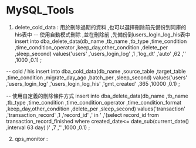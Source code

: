 # MySQL_Tools

1. delete_cold_data : 用於刪除過期的資料 ,也可以選擇刪除前先備份到同庫的his表中
-- 使用自動模式刪除 ,並在刪除前 ,先備份到users_login_log_his表中
insert into dba_delete_data(db_name ,tb_name ,tb_type ,time_condition ,time_condition_operator ,keep_day,other_condition ,delete_per ,sleep_second)
values('users' ,'users_login_log' ,1 ,'log_dt' ,'auto' ,62 ,'' ,1000 ,0.1) ;

-- cold / his
insert into dba_cold_data(db_name ,source_table ,target_table ,time_condition ,migrate_day_ago ,batch_per ,sleep_second)
values('users' ,'users_login_log' ,'users_login_log_his' ,'gmt_created' ,365 ,10000 ,0.1) ;

-- 使用自定義的刪除條件方式
insert into dba_delete_data(db_name ,tb_name ,tb_type ,time_condition ,time_condition_operator ,time_condition_format ,keep_day,other_condition ,delete_per ,sleep_second)
values('transaction' ,'transaction_record' ,1 ,'record_id' ,' in ' ,'(select record_id from transaction_record_finished where created_date<= date_sub(current_date() ,interval 63 day) )' ,7 ,'' ,1000 ,0.1) ;

2. qps_monitor : 